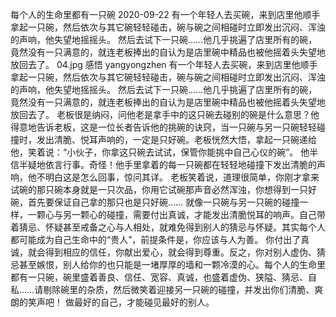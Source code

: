 每个人的生命里都有一只碗
2020-09-22
有一个年轻人去买碗，来到店里他顺手拿起一只碗，然后依次与其它碗轻轻碰击，碗与碗之间相碰时立即发出沉闷、浑浊的声响，他失望地摇摇头。 然后去试下一只碗……他几乎挑遍了店里所有的碗，竟然没有一只满意的，就连老板捧出的自认为是店里碗中精品也被他摇着头失望地放回去了。
04.jpg
感悟
yangyongzhen
有一个年轻人去买碗，来到店里他顺手拿起一只碗，然后依次与其它碗轻轻碰击，碗与碗之间相碰时立即发出沉闷、浑浊的声响，他失望地摇摇头。 然后去试下一只碗……他几乎挑遍了店里所有的碗，竟然没有一只满意的，就连老板捧出的自认为是店里碗中精品也被他摇着头失望地放回去了。
老板很是纳闷，问他老是拿手中的这只碗去碰别的碗是什么意思？他得意地告诉老板，这是一位长者告诉他的挑碗的诀窍，当一只碗与另一只碗轻轻碰撞时，发出清脆、悦耳声响的，一定是只好碗。老板恍然大悟，拿起一只碗递给他，笑着说：“小伙子，你拿这只碗去试试，保管你能挑中自己心仪的碗”。
他半信半疑地依言行事。奇怪！他手里拿着的每一只碗都在轻轻地碰撞下发出清脆的声响，他不明白这是怎么回事，惊问其详。
老板笑着说，道理很简单，你刚才拿来试碗的那只碗本身就是一只次品，你用它试碗那声音必然浑浊，你想得到一只好碗，首先要保证自己拿的那只也是只好碗……
就像一只碗与另一只碗的碰撞一样，一颗心与另一颗心的碰撞，需要付出真诚，才能发出清脆悦耳的响声。自己带着猜忌、怀疑甚至戒备之心与人相处，就难免得到别人的猜忌与怀疑。其实每个人都可能成为自己生命中的“贵人”，前提条件是，你应该与人为善。
你付出了真诚，就会得到相应的信任，你献出爱心，就会得到尊重。反之，你对别人虚伪、猜忌甚至嫉恨，别人给你的也只能是一堵厚厚的墙和一颗冷漠的心。每个人的生命里都有一只碗，碗里盛着善良、信任、宽容、真诚，也盛着虚伪、狭隘、猜忌、自私……请剔除碗里的杂质，然后微笑着迎接另一只碗的碰撞，并发出你们清脆、爽朗的笑声吧！
做最好的自己，才能碰见最好的别人。